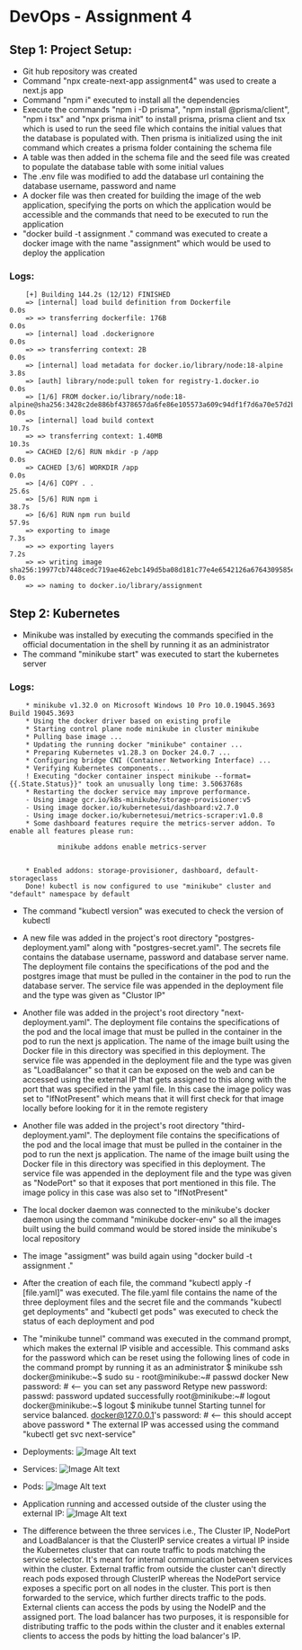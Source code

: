 # DevOps - Assignment 4

## Step 1: Project Setup:
* Git hub repository was created
* Command "npx create-next-app assignment4" was used to create a next.js app
* Command "npm i" executed to install all the dependencies
* Execute the commands "npm i -D prisma",  "npm install @prisma/client", "npm i tsx" and "npx prisma init" to install prisma, prisma client and tsx which is used to run the seed file which contains the initial values that the database is populated with. Then prisma is initialized using the init command which creates a prisma folder containing the schema file
* A table was then added in the schema file and the seed file was created to populate the database table with some initial values
* The .env file was modified to add the database url containing the database username, password and name
* A docker file was then created for building the image of the web application, specifying the ports on which the application would be accessible and the commands that need to be executed to run the application
* "docker build -t assignment ." command was executed to create a docker image with the name "assignment" which would be used to deploy the application
### Logs:
        [+] Building 144.2s (12/12) FINISHED
        => [internal] load build definition from Dockerfile                                                               0.0s 
        => => transferring dockerfile: 176B                                                                               0.0s 
        => [internal] load .dockerignore                                                                                  0.0s 
        => => transferring context: 2B                                                                                    0.0s 
        => [internal] load metadata for docker.io/library/node:18-alpine                                                  3.8s 
        => [auth] library/node:pull token for registry-1.docker.io                                                        0.0s 
        => [1/6] FROM docker.io/library/node:18-alpine@sha256:3428c2de886bf4378657da6fe86e105573a609c94df1f7d6a70e57d2b5  0.0s 
        => [internal] load build context                                                                                 10.7s 
        => => transferring context: 1.40MB                                                                               10.3s 
        => CACHED [2/6] RUN mkdir -p /app                                                                                 0.0s 
        => CACHED [3/6] WORKDIR /app                                                                                      0.0s 
        => [4/6] COPY . .                                                                                                25.6s 
        => [5/6] RUN npm i                                                                                               38.7s 
        => [6/6] RUN npm run build                                                                                       57.9s 
        => exporting to image                                                                                             7.3s 
        => => exporting layers                                                                                            7.2s 
        => => writing image sha256:19977cb7448cedc719ae462ebc149d5ba08d181c77e4e6542126a6764309585e                       0.0s 
        => => naming to docker.io/library/assignment


## Step 2: Kubernetes
* Minikube was installed by executing the commands specified in the official documentation in the shell by running it as an administrator
* The command "minikube start" was executed to start the kubernetes server
### Logs:
        * minikube v1.32.0 on Microsoft Windows 10 Pro 10.0.19045.3693 Build 19045.3693
        * Using the docker driver based on existing profile
        * Starting control plane node minikube in cluster minikube
        * Pulling base image ...
        * Updating the running docker "minikube" container ...
        * Preparing Kubernetes v1.28.3 on Docker 24.0.7 ...
        * Configuring bridge CNI (Container Networking Interface) ...
        * Verifying Kubernetes components...
        ! Executing "docker container inspect minikube --format={{.State.Status}}" took an unusually long time: 3.5063768s
        * Restarting the docker service may improve performance.
        - Using image gcr.io/k8s-minikube/storage-provisioner:v5
        - Using image docker.io/kubernetesui/dashboard:v2.7.0
        - Using image docker.io/kubernetesui/metrics-scraper:v1.0.8
        * Some dashboard features require the metrics-server addon. To enable all features please run:

                minikube addons enable metrics-server


        * Enabled addons: storage-provisioner, dashboard, default-storageclass
        Done! kubectl is now configured to use "minikube" cluster and "default" namespace by default

* The command "kubectl version" was executed to check the version of kubectl

* A new file was added in the project's root directory "postgres-deployment.yaml" along with "postgres-secret.yaml". The secrets file contains the database username, password and database server name. The deployment file contains the specifications of the pod and the postgres image that must be pulled in the container in the pod to run the database server. The service file was appended in the deployment file and the type was given as "Clustor IP"
* Another file was added in the project's root directory "next-deployment.yaml". The deployment file contains the specifications of the pod and the local image that must be pulled in the container in the pod to run the next js application. The name of the image built using the Docker file in this directory was specified in this deployment. The service file was appended in the deployment file and the type was given as "LoadBalancer" so that it can be exposed on the web and can be accessed using the external IP that gets assigned to this along with the port that was specified in the yaml file. In this case the image policy was set to "IfNotPresent" which means that it will first check for that image locally before looking for it in the remote registery 
* Another file was added in the project's root directory "third-deployment.yaml". The deployment file contains the specifications of the pod and the local image that must be pulled in the container in the pod to run the next js application. The name of the image built using the Docker file in this directory was specified in this deployment. The service file was appended in the deployment file and the type was given as "NodePort" so that it exposes that port mentioned in this file. The image policy in this case was also set to "IfNotPresent"
* The local docker daemon was connected to the minikube's docker daemon using the command "minikube docker-env" so all the images built using the build command would be stored inside the minikube's local repository
* The image "assigment" was build again using "docker build -t assignment ."
* After the creation of each file, the command "kubectl apply -f [file.yaml]" was executed. The file.yaml file contains the name of the three deployment files and the secret file and the commands "kubectl get deployments" and "kubectl get pods" was executed to check the status of each deployment and pod
* The "minikube tunnel" command was executed in the command prompt, which makes the external IP visible and accessible. This command asks for the password which can be reset using the following lines of code in the command prompt by running it as an administrator
        $ minikube ssh
        docker@minikube:~$ sudo su -
        root@minikube:~# passwd docker
        New password:    # <-- you can set any password
        Retype new password:
        passwd: password updated successfully
        root@minikube:~# logout
        docker@minikube:~$ logout
        $ minikube tunnel
        Starting tunnel for service balanced.
        docker@127.0.0.1's password:  # <-- this should accept above password
        * The external IP was accessed using the command "kubectl get svc next-service"

* Deployments: 
![Image Alt text](/public/images/k8s.JPG "Deployments")

* Services:
![Image Alt text](/public/images/services.JPG "Services")

* Pods:
![Image Alt text](/public/images/pods.JPG "Pods")

* Application running and accessed outside of the cluster using the external IP:
![Image Alt text](/public/images/application-running.JPG "Deployment")

* The difference between the three services i.e., The Cluster IP, NodePort and LoadBalancer is that the ClusterIP service creates a virtual IP inside the Kubernetes cluster that can route traffic to pods matching the service selector. It's meant for internal communication between services within the cluster. External traffic from outside the cluster can't directly reach pods exposed through ClusterIP whereas the NodePort service exposes a specific port on all nodes in the cluster. This port is then forwarded to the service, which further directs traffic to the pods. External clients can access the pods by using the NodeIP and the assigned port. The load balancer has two purposes, it is responsible for distributing traffic to the pods within the cluster and it enables external clients to access the pods by hitting the load balancer's IP.